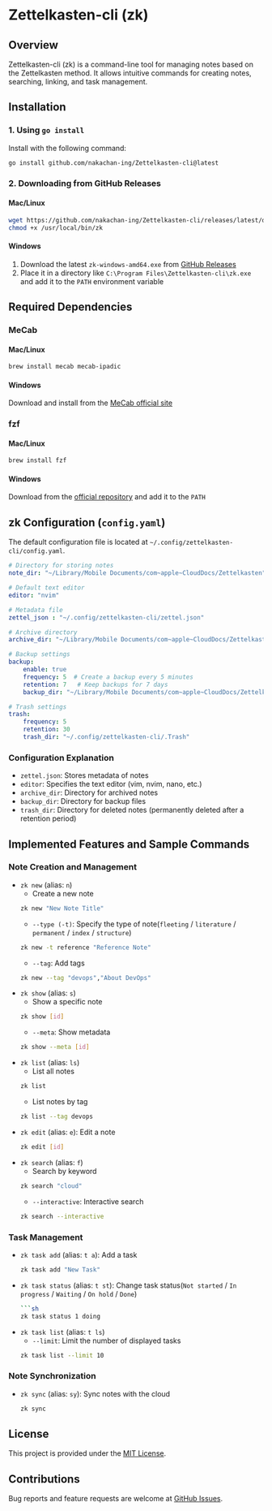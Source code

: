 # Zettelkasten-cli (zk)

## Overview
Zettelkasten-cli (zk) is a command-line tool for managing notes based on the Zettelkasten method. It allows intuitive commands for creating notes, searching, linking, and task management.

## Installation
### 1. Using `go install`
Install with the following command:
```sh
go install github.com/nakachan-ing/Zettelkasten-cli@latest
```

### 2. Downloading from GitHub Releases
#### Mac/Linux
```sh
wget https://github.com/nakachan-ing/Zettelkasten-cli/releases/latest/download/zk-linux-amd64 -O /usr/local/bin/zk
chmod +x /usr/local/bin/zk
```

#### Windows
1. Download the latest `zk-windows-amd64.exe` from [GitHub Releases](https://github.com/nakachan-ing/Zettelkasten-cli/releases)
2. Place it in a directory like `C:\Program Files\Zettelkasten-cli\zk.exe` and add it to the `PATH` environment variable

## Required Dependencies
### MeCab
#### Mac/Linux
```sh
brew install mecab mecab-ipadic
```
#### Windows
Download and install from the [MeCab official site](https://taku910.github.io/mecab/)

### fzf
#### Mac/Linux
```sh
brew install fzf
```
#### Windows
Download from the [official repository](https://github.com/junegunn/fzf) and add it to the `PATH`

## zk Configuration (`config.yaml`)
The default configuration file is located at `~/.config/zettelkasten-cli/config.yaml`.
```yaml
# Directory for storing notes
note_dir: "~/Library/Mobile Documents/com~apple~CloudDocs/Zettelkasten"

# Default text editor
editor: "nvim"

# Metadata file
zettel_json : "~/.config/zettelkasten-cli/zettel.json"

# Archive directory
archive_dir: "~/Library/Mobile Documents/com~apple~CloudDocs/Zettelkasten/archive"

# Backup settings
backup:
    enable: true
    frequency: 5  # Create a backup every 5 minutes
    retention: 7   # Keep backups for 7 days
    backup_dir: "~/Library/Mobile Documents/com~apple~CloudDocs/Zettelkasten/.backup"

# Trash settings
trash:
    frequency: 5
    retention: 30
    trash_dir: "~/.config/zettelkasten-cli/.Trash"
```

### Configuration Explanation
- `zettel.json`: Stores metadata of notes
- `editor`: Specifies the text editor (vim, nvim, nano, etc.)
- `archive_dir`: Directory for archived notes
- `backup_dir`: Directory for backup files
- `trash_dir`: Directory for deleted notes (permanently deleted after a retention period)

## Implemented Features and Sample Commands
### Note Creation and Management
- `zk new` (alias: `n`)
  - Create a new note
  ```sh
  zk new "New Note Title"
  ```
  - `--type (-t)`: Specify the type of note(`fleeting` / `literature` / `permanent` / `index` / `structure`)
  ```sh
  zk new -t reference "Reference Note"
  ```
  - `--tag`: Add tags
  ```sh
  zk new --tag "devops","About DevOps"
  ```
- `zk show` (alias: `s`)
  - Show a specific note
  ```sh
  zk show [id]
  ```
  - `--meta`: Show metadata
  ```sh
  zk show --meta [id]
  ```
- `zk list` (alias: `ls`)
  - List all notes
  ```sh
  zk list
  ```
  - List notes by tag
  ```sh
  zk list --tag devops
  ```
- `zk edit` (alias: `e`): Edit a note
  ```sh
  zk edit [id]
  ```
- `zk search` (alias: `f`)
  - Search by keyword
  ```sh
  zk search "cloud"
  ```
  - `--interactive`: Interactive search
  ```sh
  zk search --interactive
  ```

### Task Management
- `zk task add` (alias: `t a`): Add a task
  ```sh
  zk task add "New Task"
  ```
- `zk task status` (alias: `t st`): Change task status(`Not started` / `In progress` / `Waiting` / `On hold` / `Done`)
  ```sh
  ```sh
  zk task status 1 doing
  ```
- `zk task list` (alias: `t ls`)
  - `--limit`: Limit the number of displayed tasks
  ```sh
  zk task list --limit 10
  ```

### Note Synchronization
- `zk sync` (alias: `sy`): Sync notes with the cloud
  ```sh
  zk sync
  ```

## License
This project is provided under the [MIT License](https://opensource.org/licenses/mit-license.php).

## Contributions
Bug reports and feature requests are welcome at [GitHub Issues](https://github.com/nakachan-ing/Zettelkasten-cli/issues).

